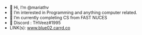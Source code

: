 - 👋 Hi, I’m @mariathv
- 👀 I’m interested in Programming and anything computer related.
- 🌱 I’m currently completing CS from FAST NUCES
- 💬 Discord : THVeez#1995
- LINK(s): www.blue02.carrd.co

<!---
mariathv/mariathv is a ✨ special ✨ repository because its `README.md` (this file) appears on your GitHub profile.
You can click the Preview link to take a look at your changes.
--->
